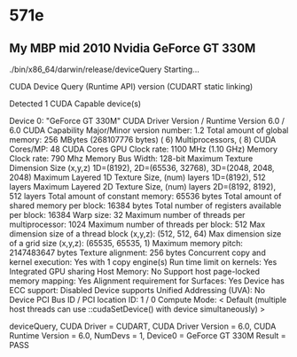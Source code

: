 # 571e

## My MBP mid 2010 Nvidia GeForce GT 330M

./bin/x86_64/darwin/release/deviceQuery Starting...

 CUDA Device Query (Runtime API) version (CUDART static linking)

Detected 1 CUDA Capable device(s)

Device 0: "GeForce GT 330M"
  CUDA Driver Version / Runtime Version          6.0 / 6.0
  CUDA Capability Major/Minor version number:    1.2
  Total amount of global memory:                 256 MBytes (268107776 bytes)
  ( 6) Multiprocessors, (  8) CUDA Cores/MP:     48 CUDA Cores
  GPU Clock rate:                                1100 MHz (1.10 GHz)
  Memory Clock rate:                             790 Mhz
  Memory Bus Width:                              128-bit
  Maximum Texture Dimension Size (x,y,z)         1D=(8192), 2D=(65536, 32768), 3D=(2048, 2048, 2048)
  Maximum Layered 1D Texture Size, (num) layers  1D=(8192), 512 layers
  Maximum Layered 2D Texture Size, (num) layers  2D=(8192, 8192), 512 layers
  Total amount of constant memory:               65536 bytes
  Total amount of shared memory per block:       16384 bytes
  Total number of registers available per block: 16384
  Warp size:                                     32
  Maximum number of threads per multiprocessor:  1024
  Maximum number of threads per block:           512
  Max dimension size of a thread block (x,y,z): (512, 512, 64)
  Max dimension size of a grid size    (x,y,z): (65535, 65535, 1)
  Maximum memory pitch:                          2147483647 bytes
  Texture alignment:                             256 bytes
  Concurrent copy and kernel execution:          Yes with 1 copy engine(s)
  Run time limit on kernels:                     Yes
  Integrated GPU sharing Host Memory:            No
  Support host page-locked memory mapping:       Yes
  Alignment requirement for Surfaces:            Yes
  Device has ECC support:                        Disabled
  Device supports Unified Addressing (UVA):      No
  Device PCI Bus ID / PCI location ID:           1 / 0
  Compute Mode:
     < Default (multiple host threads can use ::cudaSetDevice() with device simultaneously) >

deviceQuery, CUDA Driver = CUDART, CUDA Driver Version = 6.0, CUDA Runtime Version = 6.0, NumDevs = 1, Device0 = GeForce GT 330M
Result = PASS
